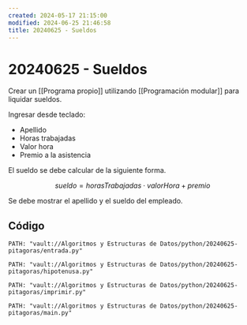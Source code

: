 ```yaml
---
created: 2024-05-17 21:15:00
modified: 2024-06-25 21:46:58
title: 20240625 - Sueldos
---
```


# 20240625 - Sueldos

Crear un [[Programa propio]] utilizando [[Programación modular]] para liquidar sueldos.

Ingresar desde teclado:

- Apellido
- Horas trabajadas
- Valor hora
- Premio a la asistencia

El sueldo se debe calcular de la siguiente forma.

$$
sueldo = horasTrabajadas \cdot valorHora + premio
$$

Se debe mostrar el apellido y el sueldo del empleado.

## Código

```embed-python
PATH: "vault://Algoritmos y Estructuras de Datos/python/20240625-pitagoras/entrada.py"
```

```embed-python
PATH: "vault://Algoritmos y Estructuras de Datos/python/20240625-pitagoras/hipotenusa.py"
```

```embed-python
PATH: "vault://Algoritmos y Estructuras de Datos/python/20240625-pitagoras/imprimir.py"
```

```embed-python
PATH: "vault://Algoritmos y Estructuras de Datos/python/20240625-pitagoras/main.py"
```
